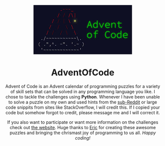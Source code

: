 <div align="center">
<img src="adventofcode.jpg"/>
<h1>AdventOfCode</h1>
<p>
Advent of Code is an Advent calendar of programming puzzles for a variety of skill sets that can be solved in any programming language you like. I chose to tackle the challenges using <b>Python</b>. Whenever I have been unable to solve a puzzle on my own and used hints from the <a href="https://www.reddit.com/r/adventofcode/">sub-Reddit</a> or large code snippits from sites like StackOverflow, I will credit this. If I copied your code but somehow forgot to credit, please message me and I will correct it. 

If you also want to participate or want more information on the challenges check out <a href="https://adventofcode.com/about">the website</a>. Huge thanks to <a href="https://twitter.com/ericwastl">Eric</a> for creating these awesome puzzles and bringing the chrismast joy of programming to us all. <i>Happy coding!</i>
</p>
</div>

